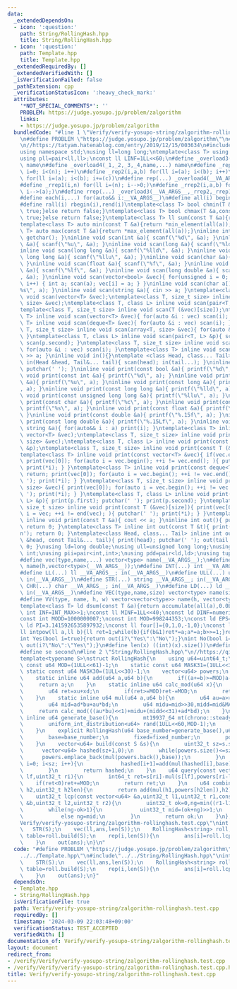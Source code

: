 ```yaml
---
data:
  _extendedDependsOn:
  - icon: ':question:'
    path: String/RollingHash.hpp
    title: String/RollingHash.hpp
  - icon: ':question:'
    path: Template.hpp
    title: Template.hpp
  _extendedRequiredBy: []
  _extendedVerifiedWith: []
  _isVerificationFailed: false
  _pathExtension: cpp
  _verificationStatusIcon: ':heavy_check_mark:'
  attributes:
    '*NOT_SPECIAL_COMMENTS*': ''
    PROBLEM: https://judge.yosupo.jp/problem/zalgorithm
    links:
    - https://judge.yosupo.jp/problem/zalgorithm
  bundledCode: "#line 1 \"Verify/verify-yosupo-string/zalgorithm-rollinghash.test.cpp\"\
    \n#define PROBLEM \"https://judge.yosupo.jp/problem/zalgorithm\"\n#line 2 \"Template.hpp\"\
    \n//https://tatyam.hatenablog.com/entry/2019/12/15/003634\n#include<bits/stdc++.h>\n\
    using namespace std;\nusing ll=long long;\ntemplate<class T> using pq=priority_queue<T,vector<T>,greater<T>>;\n\
    using pll=pair<ll,ll>;\nconst ll LINF=1LL<<60;\n#define _overload3(_1,_2,_3,name,...)\
    \ name\n#define _overload4(_1,_2,_3,_4,name,...) name\n#define _rep1(i,n) for(ll\
    \ i=0; i<(n); i++)\n#define _rep2(i,a,b) for(ll i=(a); i<(b); i++)\n#define _rep3(i,a,b,c)\
    \ for(ll i=(a); i<(b); i+=(c))\n#define rep(...) _overload4(__VA_ARGS__,_rep3,_rep2,_rep1)(__VA_ARGS__)\n\
    #define _rrep1(i,n) for(ll i=(n); i-->0;)\n#define _rrep2(i,a,b) for(ll i=(b);\
    \ i-->(a);)\n#define rrep(...) _overload3(__VA_ARGS__,_rrep2,_rrep1)(__VA_ARGS__)\n\
    #define each(i,...) for(auto&& i:__VA_ARGS__)\n#define all(i) begin(i),end(i)\n\
    #define rall(i) rbegin(i),rend(i)\ntemplate<class T> bool chmin(T &a,const T &b){if(a>b){a=b;return\
    \ true;}else return false;}\ntemplate<class T> bool chmax(T &a,const T &b){if(a<b){a=b;return\
    \ true;}else return false;}\ntemplate<class T> ll sum(const T &a){return accumulate(all(a),0LL);}\n\
    template<class T> auto min(const T &a){return *min_element(all(a));}\ntemplate<class\
    \ T> auto max(const T &a){return *max_element(all(a));}\ninline int scan(){ return\
    \ getchar(); }\ninline void scan(int &a){ scanf(\"%d\", &a); }\ninline void scan(unsigned\
    \ &a){ scanf(\"%u\", &a); }\ninline void scan(long &a){ scanf(\"%ld\", &a); }\n\
    inline void scan(long long &a){ scanf(\"%lld\", &a); }\ninline void scan(unsigned\
    \ long long &a){ scanf(\"%llu\", &a); }\ninline void scan(char &a){ cin >> a;\
    \ }\ninline void scan(float &a){ scanf(\"%f\", &a); }\ninline void scan(double\
    \ &a){ scanf(\"%lf\", &a); }\ninline void scan(long double &a){ scanf(\"%Lf\"\
    , &a); }\ninline void scan(vector<bool> &vec){ for(unsigned i = 0; i < vec.size();\
    \ i++) { int a; scan(a); vec[i] = a; } }\ninline void scan(char a[]){ scanf(\"\
    %s\", a); }\ninline void scan(string &a){ cin >> a; }\ntemplate<class T> inline\
    \ void scan(vector<T> &vec);\ntemplate<class T, size_t size> inline void scan(array<T,\
    \ size> &vec);\ntemplate<class T, class L> inline void scan(pair<T, L> &p);\n\
    template<class T, size_t size> inline void scan(T (&vec)[size]);\ntemplate<class\
    \ T> inline void scan(vector<T> &vec){ for(auto &i : vec) scan(i); }\ntemplate<class\
    \ T> inline void scan(deque<T> &vec){ for(auto &i : vec) scan(i); }\ntemplate<class\
    \ T, size_t size> inline void scan(array<T, size> &vec){ for(auto &i : vec) scan(i);\
    \ }\ntemplate<class T, class L> inline void scan(pair<T, L> &p){ scan(p.first);\
    \ scan(p.second); }\ntemplate<class T, size_t size> inline void scan(T (&vec)[size]){\
    \ for(auto &i : vec) scan(i); }\ntemplate<class T> inline void scan(T &a){ cin\
    \ >> a; }\ninline void in(){}\ntemplate <class Head, class... Tail> inline void\
    \ in(Head &head, Tail&... tail){ scan(head); in(tail...); }\ninline void print(){\
    \ putchar(' '); }\ninline void print(const bool &a){ printf(\"%d\", a); }\ninline\
    \ void print(const int &a){ printf(\"%d\", a); }\ninline void print(const unsigned\
    \ &a){ printf(\"%u\", a); }\ninline void print(const long &a){ printf(\"%ld\"\
    , a); }\ninline void print(const long long &a){ printf(\"%lld\", a); }\ninline\
    \ void print(const unsigned long long &a){ printf(\"%llu\", a); }\ninline void\
    \ print(const char &a){ printf(\"%c\", a); }\ninline void print(const char a[]){\
    \ printf(\"%s\", a); }\ninline void print(const float &a){ printf(\"%.15f\", a);\
    \ }\ninline void print(const double &a){ printf(\"%.15f\", a); }\ninline void\
    \ print(const long double &a){ printf(\"%.15Lf\", a); }\ninline void print(const\
    \ string &a){ for(auto&& i : a) print(i); }\ntemplate<class T> inline void print(const\
    \ vector<T> &vec);\ntemplate<class T, size_t size> inline void print(const array<T,\
    \ size> &vec);\ntemplate<class T, class L> inline void print(const pair<T, L>\
    \ &p);\ntemplate<class T, size_t size> inline void print(const T (&vec)[size]);\n\
    template<class T> inline void print(const vector<T> &vec){ if(vec.empty()) return;\
    \ print(vec[0]); for(auto i = vec.begin(); ++i != vec.end(); ){ putchar(' ');\
    \ print(*i); } }\ntemplate<class T> inline void print(const deque<T> &vec){ if(vec.empty())\
    \ return; print(vec[0]); for(auto i = vec.begin(); ++i != vec.end(); ){ putchar('\
    \ '); print(*i); } }\ntemplate<class T, size_t size> inline void print(const array<T,\
    \ size> &vec){ print(vec[0]); for(auto i = vec.begin(); ++i != vec.end(); ){ putchar('\
    \ '); print(*i); } }\ntemplate<class T, class L> inline void print(const pair<T,\
    \ L> &p){ print(p.first); putchar(' '); print(p.second); }\ntemplate<class T,\
    \ size_t size> inline void print(const T (&vec)[size]){ print(vec[0]); for(auto\
    \ i = vec; ++i != end(vec); ){ putchar(' '); print(*i); } }\ntemplate<class T>\
    \ inline void print(const T &a){ cout << a; }\ninline int out(){ putchar('\\n');\
    \ return 0; }\ntemplate<class T> inline int out(const T &t){ print(t); putchar('\\\
    n'); return 0; }\ntemplate<class Head, class... Tail> inline int out(const Head\
    \ &head, const Tail&... tail){ print(head); putchar(' '); out(tail...); return\
    \ 0; }\nusing ld=long double;\nusing ull=unsigned long long;\nusing uint=unsigned\
    \ int;\nusing pii=pair<int,int>;\nusing pdd=pair<ld,ld>;\nusing tuplis=array<ll,3>;\n\
    #define vec(type,name,...) vector<type> name(__VA_ARGS__);\n#define vv(type,name,h,...)vector<vector<type>>\
    \ name(h,vector<type>(__VA_ARGS__));\n#define INT(...) int __VA_ARGS__; in(__VA_ARGS__)\n\
    #define LL(...) ll __VA_ARGS__; in(__VA_ARGS__)\n#define ULL(...) ull __VA_ARGS__;\
    \ in(__VA_ARGS__)\n#define STR(...) string __VA_ARGS__; in(__VA_ARGS__)\n#define\
    \ CHR(...) char __VA_ARGS__; in(__VA_ARGS__)\n#define LD(...) ld __VA_ARGS__;\
    \ in(__VA_ARGS__)\n#define VEC(type,name,size) vector<type> name(size); in(name)\n\
    #define VV(type, name, h, w) vector<vector<type>> name(h, vector<type>(w)); in(name)\n\
    template<class T> ld dsum(const T &a){return accumulate(all(a),0.0L);}\nconst\
    \ int INF=INT_MAX>>1;\nconst ll MINF=1LL<<40;\nconst ld DINF=numeric_limits<ld>::infinity();\n\
    const int MODD=1000000007;\nconst int MOD=998244353;\nconst ld EPS=1e-9;\nconst\
    \ ld PI=3.1415926535897932;\nconst ll four[]={0,1,0,-1,0};\nconst ll eight[]={0,1,1,0,-1,-1,1,-1,0};\n\
    ll intpow(ll a,ll b){ll ret=1;while(b){if(b&1)ret*=a;a*=a;b>>=1;}return ret;}\n\
    int Yes(bool i=true){return out(i?\"Yes\":\"No\");}\nint No(bool i=true){return\
    \ out(i?\"No\":\"Yes\");}\n#define len(x) ((int)(x).size())\n#define fi first\n\
    #define se second\n#line 2 \"String/RollingHash.hpp\"\n//https://qiita.com/keymoon/items/11fac5627672a6d6a9f6\n\
    template<typename S>\nstruct RollingHash{\n    using u64=uint64_t;\n    static\
    \ const u64 MOD=(1ULL<<61)-1;\n    static const u64 MASK31=(1ULL<<31)-1;\n   \
    \ static const u64 MASK30=(1ULL<<30)-1;\n    vector<u64> powers;\n    u64 base,fixed;\n\
    \    static inline u64 add(u64 a,u64 b){\n        if((a+=b)>=MOD)a-=MOD;\n   \
    \     return a;\n    }\n    static inline u64 calc_mod(u64 x){\n        u64 xu=x>>61,xd=x&MOD;\n\
    \        u64 ret=xu+xd;\n        if(ret>=MOD)ret-=MOD;\n        return ret;\n\
    \    }\n    static inline u64 mul(u64 a,u64 b){\n        u64 au=a>>31,ad=a&MASK31,bu=b>>31,bd=b&MASK31;\n\
    \        u64 mid=ad*bu+au*bd;\n        u64 midu=mid>>30,midd=mid&MASK30;\n   \
    \     return calc_mod(((au*bu)<<1)+midu+(midd<<31)+ad*bd);\n    }\n    static\
    \ inline u64 generate_base(){\n        mt19937_64 mt(chrono::steady_clock::now().time_since_epoch().count());\n\
    \        uniform_int_distribution<u64> rand(1ULL<<60,MOD-1);\n        return rand(mt);\n\
    \    }\n    explicit RollingHash(u64 base_number=generate_base(),u64 fixed_number=1ULL<<31){\n\
    \        base=base_number;\n        fixed=fixed_number;\n        powers={1};\n\
    \    }\n    vector<u64> build(const S &s){\n        uint32_t sz=s.size();\n  \
    \      vector<u64> hashed(sz+1,0);\n        while(powers.size()<=sz){\n      \
    \      powers.emplace_back(mul(powers.back(),base));\n        }\n        for(uint32_t\
    \ i=0; i<sz; i++){\n            hashed[i+1]=add(mul(hashed[i],base),s[i]+fixed);\n\
    \        }\n        return hashed;\n    }\n    u64 query(const vector<u64> &s,uint32_t\
    \ lf,uint32_t ri){\n        int64_t ret=s[ri]-mul(s[lf],powers[ri-lf]);\n    \
    \    if(ret<0)ret+=MOD;\n        return ret;\n    }\n    u64 combine(u64 h1,u64\
    \ h2,uint32_t h2len){\n        return add(mul(h1,powers[h2len]),h2);\n    }\n\
    \    uint32_t lcp(const vector<u64> &a,uint32_t l1,uint32_t r1,const vector<u64>\
    \ &b,uint32_t l2,uint32_t r2){\n        uint32_t ok=0,ng=min((r1-l1),(r2-l2))+1;\n\
    \        while(ng-ok>1){\n            uint32_t mid=(ok+ng)>>1;\n            if(query(a,l1,l1+mid)==query(b,l2,l2+mid))ok=mid;\n\
    \            else ng=mid;\n        }\n        return ok;\n    }\n};\n#line 4 \"\
    Verify/verify-yosupo-string/zalgorithm-rollinghash.test.cpp\"\nint main(){\n \
    \   STR(S);\n    vec(ll,ans,len(S));\n    RollingHash<string> roll;\n    auto\
    \ table=roll.build(S);\n    rep(i,len(S)){\n        ans[i]=roll.lcp(table,i,len(S),table,0,len(S));\n\
    \    }\n    out(ans);\n}\n"
  code: "#define PROBLEM \"https://judge.yosupo.jp/problem/zalgorithm\"\n#include\"\
    ../../Template.hpp\"\n#include\"../../String/RollingHash.hpp\"\nint main(){\n\
    \    STR(S);\n    vec(ll,ans,len(S));\n    RollingHash<string> roll;\n    auto\
    \ table=roll.build(S);\n    rep(i,len(S)){\n        ans[i]=roll.lcp(table,i,len(S),table,0,len(S));\n\
    \    }\n    out(ans);\n}"
  dependsOn:
  - Template.hpp
  - String/RollingHash.hpp
  isVerificationFile: true
  path: Verify/verify-yosupo-string/zalgorithm-rollinghash.test.cpp
  requiredBy: []
  timestamp: '2024-03-09 22:03:48+09:00'
  verificationStatus: TEST_ACCEPTED
  verifiedWith: []
documentation_of: Verify/verify-yosupo-string/zalgorithm-rollinghash.test.cpp
layout: document
redirect_from:
- /verify/Verify/verify-yosupo-string/zalgorithm-rollinghash.test.cpp
- /verify/Verify/verify-yosupo-string/zalgorithm-rollinghash.test.cpp.html
title: Verify/verify-yosupo-string/zalgorithm-rollinghash.test.cpp
---
```

